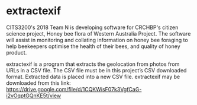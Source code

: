 # extractexif
CITS3200's 2018 Team N is developing software for CRCHBP's citizen science project, Honey bee flora of Western Australia Project. The software will assist in monitoring and collating information on honey bee foraging to help beekeepers optimise the health of their bees, and quality of honey product.

extractexif is a program that extracts the geolocation from photos from URLs in a CSV file. The CSV file must be in this project’s CSV downloaded format. Extracted data is placed into a new CSV file.
extractexif may be downloaded from this link: https://drive.google.com/file/d/1CQKWisF07k3VgfCaG-i2vOqptGQnKE5t/view 
